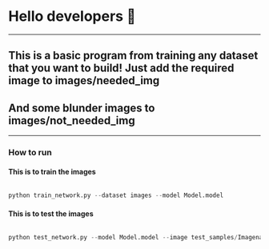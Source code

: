 # Hello developers :clap:

---

## This is a basic program from training any dataset that you want to build! Just add the required image to **images/needed_img**
## And some blunder images to **images/not_needed_img**

---
### How to run

#### This is to train the images
```python

python train_network.py --dataset images --model Model.model

```

#### This is to test the images
```python

python test_network.py --model Model.model --image test_samples/Imagename.jpg

```